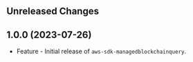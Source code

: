 Unreleased Changes
------------------

1.0.0 (2023-07-26)
------------------

* Feature - Initial release of `aws-sdk-managedblockchainquery`.

